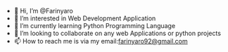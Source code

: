 - 👋 Hi, I’m @Farinyaro
- 👀 I’m interested in Web Development Application 
- 🌱 I’m currently learning Python Programming Language 
- 💞️ I’m looking to collaborate on any web Applications or python projects
- 📫 How to reach me is via my email:farinyaro92@gmail.com 

<!---
Farinyaro/Farinyaro is a ✨ special ✨ repository because its `README.md` (this file) appears on your GitHub profile.
You can click the Preview link to take a look at your changes.
--->
